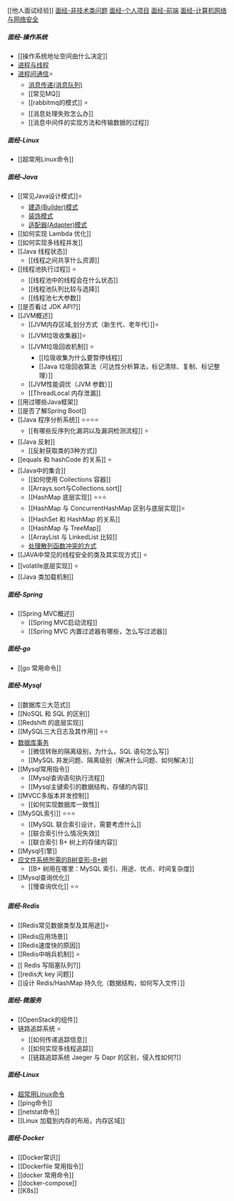 [[他人面试经验]]
[面经-非技术类问题](编程/工作相关/面经-非技术类问题.md)
[面经-个人项目](编程/工作相关/面经-个人项目.md)
[面经-前端](编程/工作相关/面经-前端.md)
[面经-计算机网络与网络安全](编程/工作相关/面经-计算机网络与网络安全.md)
##### 面经-操作系统
- [[操作系统地址空间由什么决定]]
- [进程与线程](../../考研/408/操作系统/进程与线程.md)
- [进程间通信](../../考研/408/操作系统/进程间通信.md)⭐
	- [消息传递(消息队列)](../../考研/408/操作系统/消息传递(消息队列).md)
	- [[常见MQ]]
	- [[rabbitmq的模式]] ⭐
	- [[消息处理失败怎么办]]
	- [[消息中间件的实现方法和传输数据的过程]]
##### 面经-Linux
- [[超常用Linux命令]]
##### 面经-Java
- [[常见Java设计模式]]⭐
	- [建造(Builder)模式](建造(Builder)模式.md)
	- [装饰模式](装饰模式.md)
	- [适配器(Adapter)模式](适配器(Adapter)模式.md)
- [[如何实现 Lambda 优化]]
- [[如何实现多线程并发]]
- [[Java 线程状态]]
	- [[线程之间共享什么资源]]
- [[线程池执行过程]] ⭐
	- [[线程池中的线程会在什么状态]]
	- [[线程池队列比较与选择]]
	- [[线程池七大参数]]
- [[是否看过 JDK API?]]
- [[JVM概述]]
	- [[JVM内存区域,划分方式（新生代、老年代）]]⭐
	- [[JVM垃圾收集器]]⭐
	- [[JVM垃圾回收机制]] ⭐
		- [[垃圾收集为什么要暂停线程]]
		- [[Java 垃圾回收算法（可达性分析算法，标记清除、复制、标记整理）]]
	- [[JVM性能调优（JVM 参数）]]
	- [[ThreadLocal 内存泄漏]]
- [[用过哪些Java框架]]
- [[是否了解Spring Boot]]
- [[Java 程序分析系统]] ⭐⭐⭐⭐
	- [[有哪些反序列化漏洞以及漏洞检测流程]] ⭐
- [[Java 反射]]
	- [[反射获取类的3种方式]]
- [[equals 和 hashCode 的关系]] ⭐
- [[Java中的集合]]
	- [[如何使用 Collections 容器]]
	- [[Arrays.sort与Collections.sort]]
	- [[HashMap 底层实现]] ⭐⭐⭐
	- [[HashMap 与 ConcurrentHashMap 区别与底层实现]]⭐
	- [[HashSet 和 HashMap 的关系]]
	- [[HashMap 与 TreeMap]]
	- [[ArrayList 与 LinkedList 比较]]
	- [处理散列函数冲突的方式](../../考研/408/数据结构/处理散列函数冲突的方式.md)
- [[JAVA中常见的线程安全的类及其实现方式]] ⭐
- [[volatile底层实现]] ⭐
- [[Java 类加载机制]]
##### 面经-Spring
- [[Spring MVC概述]]
	- [[Spring MVC启动流程]]
	- [[Spring MVC 内置过滤器有哪些，怎么写过滤器]]

##### 面经-go
- [[go 常用命令]]
##### 面经-Mysql
- [[数据库三大范式]]
- [[NoSQL 和 SQL 的区别]]
- [[Redshift 的底层实现]]
- [[MySQL三大日志及其作用]] ⭐⭐
- [数据库事务](数据库事务.md)
	- [[微信转账的隔离级别，为什么，SQL 语句怎么写]]
	- [[MySQL 并发问题、隔离级别（解决什么问题、如何解决）]]
- [[Mysql常用指令]]
	- [[Mysql查询语句执行流程]]
	- [[Mysql主键索引的数据结构，存储的内容]]
- [[MVCC多版本并发控制]]
	- [[如何实现数据库一致性]]
- [[MySQL索引]] ⭐⭐⭐
	- [[MySQL 联合索引设计，需要考虑什么]]
	- [[联合索引什么情况失效]]
	- [[联合索引 B+ 树上的存储内容]]
- [[Mysql引擎]]
- [应文件系统所需的B树变形-B+树](../../考研/408/数据结构/应文件系统所需的B树变形-B+树.md)
	- [[B+ 树用在哪里：MySQL 索引、用途、优点、时间复杂度]]
- [[Mysql查询优化]]
	- [[慢查询优化]] ⭐⭐
##### 面经-Redis
- [[Redis常见数据类型及其用途]]⭐
- [[Redis应用场景]]
- [[Redis速度快的原因]]
- [[Redis中哨兵机制]] ⭐
- [[ Redis 写阻塞队列?]]
- [[redis大 key 问题]]
- [[设计 Redis/HashMap 持久化（数据结构，如何写入文件）]]
##### 面经-微服务
- [[OpenStack的组件]]
- 链路追踪系统 ⭐
	- [[如何传递追踪信息]]
	- [[如何实现多线程追踪]]
	- [[链路追踪系统 Jaeger 与 Dapr 的区别，侵入性如何?]]
##### 面经-Linux
- [超常用Linux命令](超常用Linux命令.md)
- [[ping命令]]
- [[netstat命令]]
- [[Linux 加载到内存的布局，内存区域]]
##### 面经-Docker
- [[Docker常识]]
- [[Dockerfile 常用指令]]
- [[docker 常用命令]]
- [[docker-compose]]
- [[K8s]]
